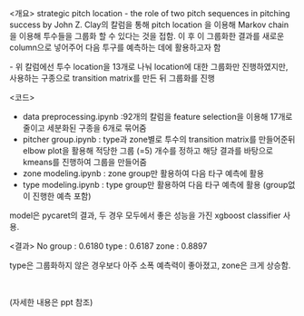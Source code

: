 <개요>
strategic pitch location - the role of two pitch sequences in pitching success by John Z. Clay의 칼럼을 통해 pitch location 을 이용해 Markov chain을 이용해 투수들을 그룹화 할 수 있다는 것을 접함. 이 후 이 그룹화한 결과를 새로운 column으로 넣어주어 다음 투구를 예측하는 데에 활용하고자 함

<diff>
- 위 칼럼에선 투수 location을 13개로 나눠 location에 대한 그룹화만 진행하였지만, 사용하는 구종으로 transition matrix를 만든 뒤 그룹화를 진행


<코드>
- data preprocessing.ipynb :92개의 칼럼을 feature selection을 이용해 17개로 줄이고 세분화된 구종을 6개로 묶어줌
- pitcher group.ipynb : type과 zone별로 투수의 transition matrix를 만들어준뒤 elbow plot을 활용해 적당한 그룹 (=5) 개수를 정하고 해당 결과를 바탕으로 kmeans를 진행하여 그룹을 만들어줌
- zone modeling.ipynb : zone group만 활용하여 다음 타구 예측에 활용
- type modeling.ipynb : type group만 활용하여 다음 타구 예측에 활용 (group없이 진행한 예측 포함)

model은 pycaret의 결과, 두 경우 모두에서 좋은 성능을 가진 xgboost classifier 사용.

<결과>
No group : 0.6180
type : 0.6187
zone : 0.8897

type은 그룹화하지 않은 경우보다 아주 소폭 예측력이 좋아졌고,
zone은 크게 상승함.

</br>

(자세한 내용은 ppt 참조)